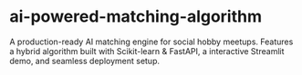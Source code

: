# ai-powered-matching-algorithm
A production-ready AI matching engine for social hobby meetups. Features a hybrid algorithm built with Scikit-learn &amp; FastAPI, a interactive Streamlit demo, and seamless deployment setup.
